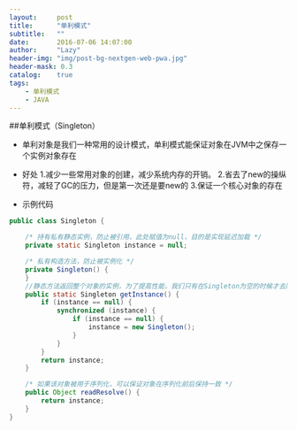 ```yaml
---
layout:     post
title:      "单利模式"
subtitle:   ""
date:       2016-07-06 14:07:00
author:     "Lazy"
header-img: "img/post-bg-nextgen-web-pwa.jpg"
header-mask: 0.3
catalog:    true
tags:
    - 单利模式
    - JAVA
---
```





##单利模式（Singleton）
- 单利对象是我们一种常用的设计模式，单利模式能保证对象在JVM中之保存一个实例对象存在
- 好处
        1.减少一些常用对象的创建，减少系统内存的开销。
        2.省去了new的操纵符，减轻了GC的压力，但是第一次还是要new的
        3.保证一个核心对象的存在

- 示例代码


```java
public class Singleton {

	/* 持有私有静态实例，防止被引用，此处赋值为null，目的是实现延迟加载 */
	private static Singleton instance = null;

	/* 私有构造方法，防止被实例化 */
	private Singleton() {
	}
	//静态方法返回整个对象的实例，为了提高性能，我们只有在Singleton为空的时候才去同步方法里面去创建对象
	public static Singleton getInstance() {
		if (instance == null) {
			synchronized (instance) {
				if (instance == null) {
					instance = new Singleton();
				}
			}
		}
		return instance;
	}

	/* 如果该对象被用于序列化，可以保证对象在序列化前后保持一致 */
	public Object readResolve() {
		return instance;
	}
}

```
